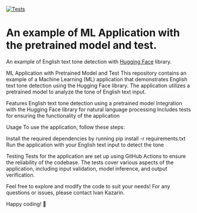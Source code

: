 [![Tests](https://github.com/tokarevsas31/ml_fastapi_tests/actions/workflows/python-app.yml/badge.svg)](https://github.com/tokarevsas31/ml_fastapi_tests/actions/workflows/python-app.yml)

# An example of ML Application with the pretrained model and test.

An example of English text tone detection with [Hugging Face](https://huggingface.co/) library.

ML Application with Pretrained Model and Test
This repository contains an example of a Machine Learning (ML) application that demonstrates English text tone detection using the Hugging Face library. The application utilizes a pretrained model to analyze the tone of English text input.

Features
English text tone detection using a pretrained model
Integration with the Hugging Face library for natural language processing
Includes tests for ensuring the functionality of the application

Usage
To use the application, follow these steps:

Install the required dependencies by running pip install -r requirements.txt
Run the application with your English text input to detect the tone

Testing
Tests for the application are set up using GitHub Actions to ensure the reliability of the codebase. The tests cover various aspects of the application, including input validation, model inference, and output verification.

Feel free to explore and modify the code to suit your needs!
For any questions or issues, please contact Ivan Kazarin.

Happy coding! 🚀
